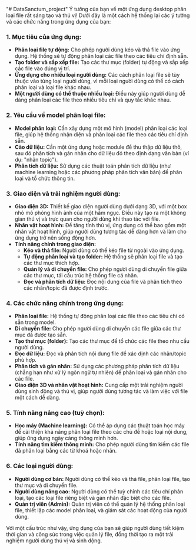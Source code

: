 ﻿"# DataSanctum_project" 
Ý tưởng của bạn về một ứng dụng desktop phân loại file rất sáng tạo và thú vị! Dưới đây là một cách hệ thống lại các ý tưởng và các chức năng trong ứng dụng của bạn:

### 1. **Mục tiêu của ứng dụng:**
   - **Phân loại file tự động:** Cho phép người dùng kéo và thả file vào ứng dụng. Hệ thống sẽ tự động phân loại các file theo các tiêu chí định sẵn.
   - **Tạo folder và sắp xếp file:** Tạo các thư mục (folder) tự động và sắp xếp các file vào đúng vị trí.
   - **Ứng dụng cho nhiều loại người dùng:** Các cách phân loại file sẽ tùy thuộc vào từng loại người dùng, vì mỗi loại người dùng có thể có cách phân loại và loại file khác nhau.
   - **Một người dùng có thể thuộc nhiều loại:** Điều này giúp người dùng dễ dàng phân loại các file theo nhiều tiêu chí và quy tắc khác nhau.

### 2. **Yêu cầu về model phân loại file:**
   - **Model phân loại:** Cần xây dựng một mô hình (model) phân loại các loại file, giúp hệ thống nhận diện và phân loại các file theo các tiêu chí định sẵn.
   - **Cào dữ liệu:** Cần một ứng dụng hoặc module để thu thập dữ liệu thô, sau đó phân tích và gán nhãn cho dữ liệu đó theo định dạng văn bản (ví dụ: "nhãn topic").
   - **Phân tích dữ liệu:** Sử dụng các thuật toán phân tích dữ liệu (như machine learning hoặc các phương pháp phân tích văn bản) để phân loại và tổ chức thông tin.

### 3. **Giao diện và trải nghiệm người dùng:**
   - **Giao diện 3D:** Thiết kế giao diện người dùng dưới dạng 3D, với một box nhỏ mô phỏng hình ảnh của một hầm ngục. Điều này tạo ra một không gian thú vị và trực quan cho người dùng khi thao tác với file.
   - **Nhân vật hoạt hình:** Để tăng tính thú vị, ứng dụng có thể bao gồm một nhân vật hoạt hình, giúp người dùng tương tác dễ dàng hơn và làm cho ứng dụng trở nên sống động hơn.
   - **Tính năng chính trong giao diện:**
     - **Kéo và thả file:** Người dùng có thể kéo file từ ngoài vào ứng dụng.
     - **Tự động phân loại và tạo folder:** Hệ thống sẽ phân loại file và tạo các thư mục thích hợp.
     - **Quản lý và di chuyển file:** Cho phép người dùng di chuyển file giữa các thư mục, tái cấu trúc hệ thống file cá nhân.
     - **Đọc và phân tích dữ liệu:** Đọc nội dung của file và phân tích theo các nhãn/topic đã được định trước.

### 4. **Các chức năng chính trong ứng dụng:**
   - **Phân loại file:** Hệ thống tự động phân loại các file theo các tiêu chí có sẵn trong model.
   - **Di chuyển file:** Cho phép người dùng di chuyển các file giữa các thư mục đã được tạo sẵn.
   - **Tạo thư mục (folder):** Tạo các thư mục để tổ chức các file theo nhu cầu người dùng.
   - **Đọc dữ liệu:** Đọc và phân tích nội dung file để xác định các nhãn/topic phù hợp.
   - **Phân tích và gán nhãn:** Sử dụng các phương pháp phân tích dữ liệu (chẳng hạn như xử lý ngôn ngữ tự nhiên) để phân loại và gán nhãn cho các file.
   - **Giao diện 3D và nhân vật hoạt hình:** Cung cấp một trải nghiệm người dùng sinh động và thú vị, giúp người dùng tương tác và làm việc với file một cách dễ dàng.

### 5. **Tính năng nâng cao (tuỳ chọn):**
   - **Học máy (Machine learning):** Có thể áp dụng các thuật toán học máy để cải thiện khả năng phân loại file theo các chủ đề hoặc loại nội dung, giúp ứng dụng ngày càng thông minh hơn.
   - **Tính năng tìm kiếm thông minh:** Cho phép người dùng tìm kiếm các file đã phân loại bằng các từ khoá hoặc nhãn.

### 6. **Các loại người dùng:**
   - **Người dùng cơ bản:** Người dùng có thể kéo và thả file, phân loại file, tạo thư mục và di chuyển file.
   - **Người dùng nâng cao:** Người dùng có thể tuỳ chỉnh các tiêu chí phân loại, tạo các loại file riêng biệt và gán nhãn đặc biệt cho các file.
   - **Quản trị viên (Admin):** Quản trị viên có thể quản lý hệ thống phân loại file, thiết lập các model phân loại, và giám sát các hoạt động của người dùng.

Với một cấu trúc như vậy, ứng dụng của bạn sẽ giúp người dùng tiết kiệm thời gian và công sức trong việc quản lý file, đồng thời tạo ra một trải nghiệm người dùng thú vị và sinh động.